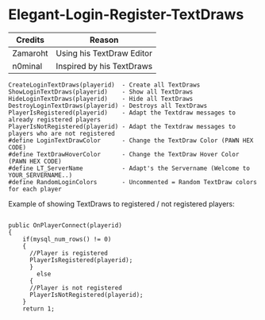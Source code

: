 # Elegant-Login-Register-TextDraws


| Credits | Reason |
| --- | --- |
| Zamaroht | Using his TextDraw Editor |
| n0minal | Inspired by his TextDraws |


```
CreateLoginTextDraws(playerid) 	- Create all TextDraws
ShowLoginTextDraws(playerid) 	- Show all TextDraws
HideLoginTextDraws(playerid) 	- Hide all TextDraws
DestroyLoginTextDraws(playerid) - Destroys all TextDraws
PlayerIsRegistered(playerid) 	- Adapt the Textdraw messages to already registered players
PlayerIsNotRegistered(playerid) - Adapt the Textdraw messages to players who are not registered
#define LoginTextDrawColor	    - Change the TextDraw Color (PAWN HEX CODE)
#define TextDrawHoverColor 	    - Change the TextDraw Hover Color (PAWN HEX CODE)
#define LT_ServerName		    - Adapt's the Servername (Welcome to YOUR_SERVERNAME..)
#define RandomLoginColors       - Uncommented = Random TextDraw colors for each player

```

Example of showing TextDraws to registered / not registered players:

```

public OnPlayerConnect(playerid)
{
    if(mysql_num_rows() != 0)
    {
      //Player is registered
      PlayerIsRegistered(playerid);
      } 
        else 
      {
      //Player is not registered
      PlayerIsNotRegistered(playerid);
    }
    return 1;

```
